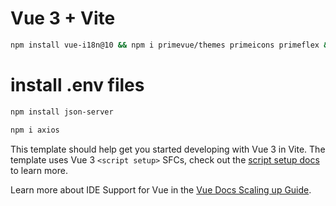 # Vue 3 + Vite

```bash
npm install vue-i18n@10 && npm i primevue/themes primeicons primeflex && npm install vue-router@4

```
# install .env files
```bash
npm install json-server
```
```bash
npm i axios
```
This template should help get you started developing with Vue 3 in Vite. The template uses Vue 3 `<script setup>` SFCs, check out the [script setup docs](https://v3.vuejs.org/api/sfc-script-setup.html#sfc-script-setup) to learn more.

Learn more about IDE Support for Vue in the [Vue Docs Scaling up Guide](https://vuejs.org/guide/scaling-up/tooling.html#ide-support).
